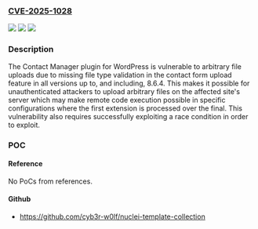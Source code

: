 ### [CVE-2025-1028](https://cve.mitre.org/cgi-bin/cvename.cgi?name=CVE-2025-1028)
![](https://img.shields.io/static/v1?label=Product&message=Contact%20Manager&color=blue)
![](https://img.shields.io/static/v1?label=Version&message=*%3C%3D%208.6.4%20&color=brighgreen)
![](https://img.shields.io/static/v1?label=Vulnerability&message=CWE-434%20Unrestricted%20Upload%20of%20File%20with%20Dangerous%20Type&color=brighgreen)

### Description

The Contact Manager plugin for WordPress is vulnerable to arbitrary file uploads due to missing file type validation in the contact form upload feature in all versions up to, and including, 8.6.4. This makes it possible for unauthenticated attackers to upload arbitrary files on the affected site's server which may make remote code execution possible in specific configurations where the first extension is processed over the final. This vulnerability also requires successfully exploiting a race condition in order to exploit.

### POC

#### Reference
No PoCs from references.

#### Github
- https://github.com/cyb3r-w0lf/nuclei-template-collection

